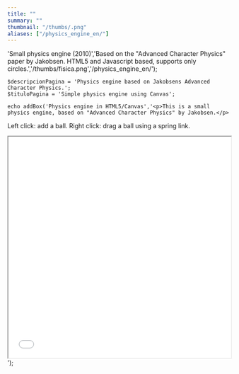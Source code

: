 ```yaml
---
title: ""
summary: ""
thumbnail: "/thumbs/.png"
aliases: ["/physics_engine_en/"]
---
```

'Small physics engine (2010)','Based on the "Advanced Character Physics" paper by Jakobsen. HTML5 and Javascript based, supports only circles.','/thumbs/fisica.png','/physics_engine_en/');

	$descripcionPagina = 'Physics engine based on Jakobsens Advanced Character Physics.';
	$tituloPagina = 'Simple physics engine using Canvas';
	
	echo addBox('Physics engine in HTML5/Canvas','<p>This is a small physics engine, based on "Advanced Character Physics" by Jakobsen.</p>
<p>Left click: add a ball. Right click: drag a ball using a spring link.</p>
<iframe src="/inc/spe/index.html" style="width:100%;height:500px;"></iframe>');


